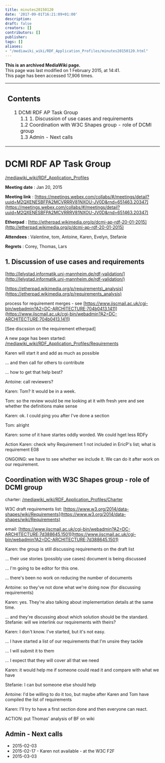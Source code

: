 ```yaml
---
title: minutes20150120
date: '2017-09-01T16:21:09+01:00'
description: 
draft: false
creators: []
contributors: []
publisher: 
tags: []
aliases:
- "/mediawiki_wiki/RDF_Application_Profiles/minutes20150120.html"
---
```


 **This is an archived MediaWiki page.**  
This page was last modified on 1 February 2015, at 14:41.  
This page has been accessed 17,906 times.

<table id="toc" class="toc">
  <tr>
    <td>
      <div id="toctitle">
        <h2>Contents</h2>
      </div>
      <ul>
        <li class="toclevel-1 tocsection-1">
          <a href="#DCMI_RDF_AP_Task_Group"><span class="tocnumber">1</span> <span class="toctext">DCMI RDF AP Task Group</span></a>
          <ul>
            <li class="toclevel-2 tocsection-2"><a href="#1._Discussion_of_use_cases_and_requirements"><span class="tocnumber">1.1</span> <span class="toctext">1. Discussion of use cases and requirements</span></a></li>
            <li class="toclevel-2 tocsection-3"><a href="#Coordination_with_W3C_Shapes_group_-_role_of_DCMI_group"><span class="tocnumber">1.2</span> <span class="toctext">Coordination with W3C Shapes group - role of DCMI group</span></a></li>
            <li class="toclevel-2 tocsection-4"><a href="#Admin_-_Next_calls"><span class="tocnumber">1.3</span> <span class="toctext">Admin - Next calls</span></a></li>
          </ul>
        </li>
      </ul>
    </td>
  </tr>
</table>

# DCMI RDF AP Task Group

[/mediawiki_wiki/RDF\_Application\_Profiles](/mediawiki_wiki/RDF_Application_Profiles)

**Meeting date** : Jan 20, 2015

**Meeting link** : [https://meetings.webex.com/collabs/#/meetings/detail?uuid=M2QXENESBFPA2MCVRRRV81NXOU-JV0D&rnd=651463.20347](https://meetings.webex.com/collabs/#/meetings/detail?uuid=M2QXENESBFPA2MCVRRRV81NXOU-JV0D&rnd=651463.20347)

**Etherpad** : [http://etherpad.wikimedia.org/p/dcmi-ap-rdf-20-01-2015](http://etherpad.wikimedia.org/p/dcmi-ap-rdf-20-01-2015)

**Attendees** : Valentine, tom, Antoine, Karen, Evelyn, Stefanie

**Regrets** : Corey, Thomas, Lars

## 1. Discussion of use cases and requirements 

[http://lelystad.informatik.uni-mannheim.de/rdf-validation/](http://lelystad.informatik.uni-mannheim.de/rdf-validation/)

[https://etherpad.wikimedia.org/p/requirements\_analysis](https://etherpad.wikimedia.org/p/requirements_analysis)

process for requirement merges - see [https://www.jiscmail.ac.uk/cgi-bin/webadmin?A2=DC-ARCHITECTURE;704b0413.1411](https://www.jiscmail.ac.uk/cgi-bin/webadmin?A2=DC-ARCHITECTURE;704b0413.1411)

[See discssion on the requirement etherpad]

A new page has been started: [/mediawiki_wiki/RDF\_Application\_Profiles/Requirements](/mediawiki_wiki/RDF_Application_Profiles/Requirements)

Karen will start it and add as much as possible

... and then call for others to contribute

... how to get that help best?

Antoine: call reviewers?

Karen: Tom? It would be in a week.

Tom: so the review would be me looking at it with fresh yere and see whether the definitions make sense

Karen: ok. I could ping you after I've done a section

Tom: alright

Karen: some of it have startes oddly worded. We could hget less RDFy

Action Karen: check why Requirement 1 not included in EricP's list; what is requirement E08

ONGOING: we have to see whether we include it. We can do it after work on our requirement.

## Coordination with W3C Shapes group - role of DCMI group 

charter: [/mediawiki_wiki/RDF\_Application\_Profiles/Charter](/mediawiki_wiki/RDF_Application_Profiles/Charter)

W3C draft requirements list: [https://www.w3.org/2014/data-shapes/wiki/Requirements](https://www.w3.org/2014/data-shapes/wiki/Requirements)

email: [https://www.jiscmail.ac.uk/cgi-bin/webadmin?A2=DC-ARCHITECTURE;7d388645.1501](https://www.jiscmail.ac.uk/cgi-bin/webadmin?A2=DC-ARCHITECTURE;7d388645.1501)

Karen: the group is still discussing requirements on the draft list

... their use stories (possibly use cases) document is being discussed

... I'm going to be editor for this one.

... there's been no work on reducing the number of documents

Antoine: so they've not done what we're doing now (for discussing requirements)

Karen: yes. They're also talking about implementation details at the same time.

... and they're discussing about which solution should be the standard. Stefanie: will we interlink our requirements with theirs?

Karen: I don't know. I've started, but it's not easy.

... I have started a list of our requirements that I'm unsire they tackle

... I will submit it to them

... I expect that they will cover all that we need

Karen: it would help me if someone could read it and compare with what we have

Stefanie: I can but someone else should help

Antoine: I'd be willing to do it too, but maybe after Karen and Tom have compiled the list of requirements

Karen: I'll try to have a first section done and then everyone can react.

ACTION: put Thomas' analysis of BF on wiki

## Admin - Next calls 

- 2015-02-03
- 2015-02-17 - Karen not available - at the W3C F2F
- 2015-03-03

